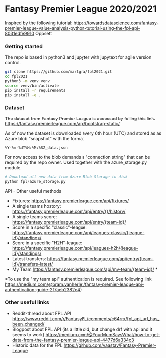# Fantasy Premier League 2020/2021

Inspired by the following tutorial:
https://towardsdatascience.com/fantasy-premier-league-value-analysis-python-tutorial-using-the-fpl-api-8031edfe9910
Oppsett

### Getting started

The repo is based in python3 and jupyter with jupytext for agile version control.

```bash
git clone https://github.com/martgra/fpl2021.git
cd fpl2021
python3 -m venv venv
source venv/bin/activate
pip install -r requirements
pip install -e .
```



### Dataset
The dataset from Fantasy Premier League is accessed  by folling this link.
https://fantasy.premierleague.com/api/bootstrap-static/

As of now the dataset is downloaded every 6th hour (UTC) and stored as as Azure blob "snapshot" with the format
```
%Y-%m-%dT%H:%M:%SZ_data.json
```

For now access to the blob demands a "connection string" that can be required by the repo owner. Used together with the azure_storage.py module.
```python
# Download all new data from Azure Blob Storage to disk
python fpl/azure_storage.py
```


API - Other useful methods

* Fixtures: https://fantasy.premierleague.com/api/fixtures/
* A single teams hostory: https://fantasy.premierleague.com/api/entry/{}/history/
* A single teams score: https://fantasy.premierleague.com/api/entry/{team-id}/
* Score in a specific "classic"-league: https://fantasy.premierleague.com/api/leagues-classic/{league-id}/standings/
* Score in a specific "H2H"-league: https://fantasy.premierleague.com/api/leagues-h2h/{league-id}/standings/
* Latest transfers: https://fantasy.premierleague.com/api/entry/{team-id}/transfers-latest/
* My Team https://fantasy.premierleague.com/api/my-team/{team-id}/ *

*To use the "my team api" authentication is required. See following link
https://medium.com/@bram.vanherle1/fantasy-premier-league-api-authentication-guide-2f7aeb2382e4)

### Other useful links

* Reddit-thread about FPL API
    https://www.reddit.com/r/FantasyPL/comments/c64rrx/fpl_api_url_has_been_changed/
* Blogpost about FPL API (its a little old, but change drf with api and it seems to work)
    https://medium.com/@YourMumSaysWhat/how-to-get-data-from-the-fantasy-premier-league-api-4477d6a334c3
* Historic data for the FPL
    https://github.com/vaastav/Fantasy-Premier-League

